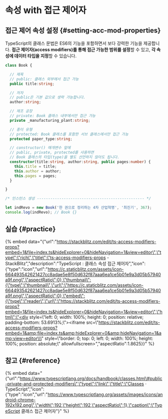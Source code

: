 # 속성 with 접근 제어자

## 접근 제어 속성 설정 {#setting-acc-mod-properties}

TypeScript의 클래스 문법은 ES6의 기능을 포함하면서 보다 강력한 기능을 제공합니다. **접근 제어자\(access modifiers\)를 통해 접근 가능한 범위를 설정**할 수 있고, **각 속성에 데이터 타입을 지정**할 수 있습니다.

```typescript
class Book {

  // 제목
  // public: 클래스 외부에서 접근 가능
  public title:string;

  // 저자
  // public은 기본 값으로 생략 가능합니다.
  author:string;

  // 제조 공장
  // private: Book 클래스 내부에서만 접근 가능
  private _manufacturing_plant:string;

  // 종이 유형
  // protected: Book 클래스를 포함한 서브 클래스에서만 접근 가능
  protected paper_type:string;

  // constructor() 매개변수 앞에
  // public, private, protected를 사용하면
  // Book 클래스의 타입(type)을 별도 선언하지 않아도 됩니다.
  constructor(title:string, author:string, public pages:number) {
    this.title = title;
    this.author = author;
    this.pages = pages;
  }

}

/* 인스턴스 생성 ------------------------------------------------ */

let indRevo = new Book('한 권으로 정리하는 4차 산업혁명', '최진기', 367);
console.log(indRevo); // Book {}
```

## 실습 {#practice}

{% embed data="{\"url\":\"https://stackblitz.com/edit/ts-access-modifiers-props?embed=1&file=index.ts&hideExplorer=0&hideNavigation=1&view=editor\",\"type\":\"rich\",\"title\":\"ts-access-modifiers-props - StackBlitz\",\"description\":\"TypeScript : 클래스 속성 접근 제어자\",\"icon\":{\"type\":\"icon\",\"url\":\"https://c.staticblitz.com/assets/icon-664493542621427cc8adae5e8f50d632f87aaa6ea1ce5b01e9a3d05b57940a9f.png\",\"aspectRatio\":0},\"thumbnail\":{\"type\":\"thumbnail\",\"url\":\"https://c.staticblitz.com/assets/icon-664493542621427cc8adae5e8f50d632f87aaa6ea1ce5b01e9a3d05b57940a9f.png\",\"aspectRatio\":0},\"embed\":{\"type\":\"reader\",\"url\":\"https://stackblitz.com/edit/ts-access-modifiers-props?embed=1&file=index.ts&hideExplorer=0&hideNavigation=1&view=editor\",\"html\":\"<div style=\\\"left: 0; width: 100%; height: 0; position: relative; padding-bottom: 53.6913%;\\\"><iframe src=\\\"https://stackblitz.com/edit/ts-access-modifiers-props?embed=1&amp;file=index.ts&amp;hideExplorer=0&amp;hideNavigation=1&amp;view=editor\\\" style=\\\"border: 0; top: 0; left: 0; width: 100%; height: 100%; position: absolute;\\\" allowfullscreen></iframe></div>\",\"aspectRatio\":1.8625}}" %}

## 참고 {#reference}

{% embed data="{\"url\":\"https://www.typescriptlang.org/docs/handbook/classes.html\#public-private-and-protected-modifiers\",\"type\":\"link\",\"title\":\"Classes · TypeScript\",\"icon\":{\"type\":\"icon\",\"url\":\"https://www.typescriptlang.org/assets/images/icons/android-chrome-192x192.png\",\"width\":192,\"height\":192,\"aspectRatio\":1},\"caption\":\"TypeScript 클래스 접근 제어자\"}" %}

